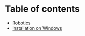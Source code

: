# Table of contents

* [Robotics](README.md)
* [Installation on Windows](installation-on-windows.md)

